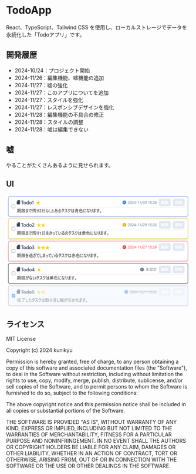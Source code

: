 # TodoApp

React、TypeScript、Tailwind CSS を使用し、ローカルストレージでデータを永続化した「Todoアプリ」です。

## 開発履歴

- 2024-10/24：プロジェクト開始
- 2024-11/26：編集機能、嘘機能の追加
- 2024-11/27：嘘の強化
- 2024-11/27：このアプリについてを追加
- 2024-11/27：スタイルを強化
- 2024-11/27：レスポンシブデザインを強化
- 2024-11/28：編集機能の不具合の修正
- 2024-11/28：スタイルの調整
- 2024-11/28：嘘は編集できない

## 嘘

やることがたくさんあるように見せられます。

## UI

![](images/image.png)

## ライセンス

MIT License

Copyright (c) 2024 kunikyu

Permission is hereby granted, free of charge, to any person obtaining a copy
of this software and associated documentation files (the "Software"), to deal
in the Software without restriction, including without limitation the rights
to use, copy, modify, merge, publish, distribute, sublicense, and/or sell
copies of the Software, and to permit persons to whom the Software is
furnished to do so, subject to the following conditions:

The above copyright notice and this permission notice shall be included in all
copies or substantial portions of the Software.

THE SOFTWARE IS PROVIDED "AS IS", WITHOUT WARRANTY OF ANY KIND, EXPRESS OR
IMPLIED, INCLUDING BUT NOT LIMITED TO THE WARRANTIES OF MERCHANTABILITY,
FITNESS FOR A PARTICULAR PURPOSE AND NONINFRINGEMENT. IN NO EVENT SHALL THE
AUTHORS OR COPYRIGHT HOLDERS BE LIABLE FOR ANY CLAIM, DAMAGES OR OTHER
LIABILITY, WHETHER IN AN ACTION OF CONTRACT, TORT OR OTHERWISE, ARISING FROM,
OUT OF OR IN CONNECTION WITH THE SOFTWARE OR THE USE OR OTHER DEALINGS IN THE
SOFTWARE.
